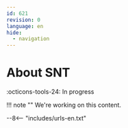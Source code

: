 ```yaml
---
id: 621
revision: 0
language: en
hide:
  - navigation
---
```


# About SNT

 :octicons-tools-24: In progress

!!! note ""
     We're working on this content.

--8<-- "includes/urls-en.txt"
